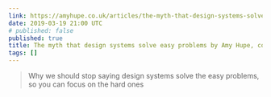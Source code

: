 ```yaml
---
link: https://amyhupe.co.uk/articles/the-myth-that-design-systems-solve-easy-problems/?ref=heydesigner
date: 2019-03-19 21:00 UTC
# published: false
published: true
title: The myth that design systems solve easy problems by Amy Hupe, content designer.
tags: []
---
```


<blockquote>Why we should stop saying design systems solve the easy problems, so you can focus on the hard ones</blockquote>

